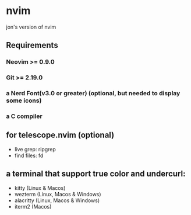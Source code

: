 # nvim
jon's version of nvim
## Requirements
### Neovim >= 0.9.0
### Git >= 2.19.0 
### a Nerd Font(v3.0 or greater) (optional, but needed to display some icons)
### a C compiler
## for telescope.nvim (optional)
- live grep: ripgrep
- find files: fd
## a terminal that support true color and undercurl:
- kitty (Linux & Macos)
- wezterm (Linux, Macos & Windows)
- alacritty (Linux, Macos & Windows)
- iterm2 (Macos)
